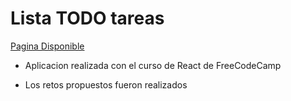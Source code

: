# Lista TODO tareas

[Pagina Disponible]()

- Aplicacion realizada con el curso de React de FreeCodeCamp

- Los retos propuestos fueron realizados